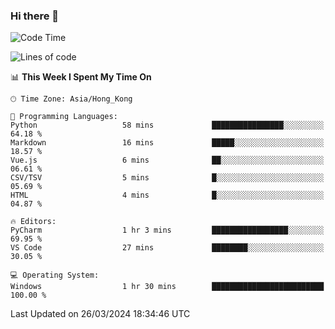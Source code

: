 ### Hi there 👋

<!--
**RoiexLee/RoiexLee** is a ✨ _special_ ✨ repository because its `README.md` (this file) appears on your GitHub profile.

Here are some ideas to get you started:

- 🔭 I’m currently working on ...
- 🌱 I’m currently learning ...
- 👯 I’m looking to collaborate on ...
- 🤔 I’m looking for help with ...
- 💬 Ask me about ...
- 📫 How to reach me: ...
- 😄 Pronouns: ...
- ⚡ Fun fact: ...
-->

<!--START_SECTION:waka-->
![Code Time](http://img.shields.io/badge/Code%20Time-482%20hrs%2025%20mins-blue)

![Lines of code](https://img.shields.io/badge/From%20Hello%20World%20I%27ve%20Written-37.3%20thousand%20lines%20of%20code-blue)

📊 **This Week I Spent My Time On** 

```text
🕑︎ Time Zone: Asia/Hong_Kong

💬 Programming Languages: 
Python                   58 mins             ████████████████░░░░░░░░░   64.18 % 
Markdown                 16 mins             █████░░░░░░░░░░░░░░░░░░░░   18.57 % 
Vue.js                   6 mins              ██░░░░░░░░░░░░░░░░░░░░░░░   06.61 % 
CSV/TSV                  5 mins              █░░░░░░░░░░░░░░░░░░░░░░░░   05.69 % 
HTML                     4 mins              █░░░░░░░░░░░░░░░░░░░░░░░░   04.87 % 

🔥 Editors: 
PyCharm                  1 hr 3 mins         █████████████████░░░░░░░░   69.95 % 
VS Code                  27 mins             ████████░░░░░░░░░░░░░░░░░   30.05 % 

💻 Operating System: 
Windows                  1 hr 30 mins        █████████████████████████   100.00 % 
```


 Last Updated on 26/03/2024 18:34:46 UTC
<!--END_SECTION:waka-->
